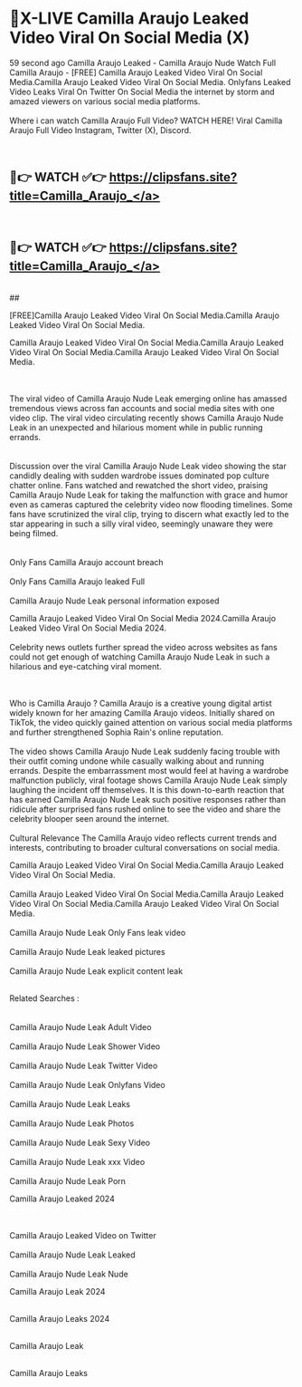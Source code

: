 # 🔴X-LIVE Camilla Araujo  Leaked Video Viral On Social Media (X)<br>


59 second ago Camilla Araujo  Leaked  - Camilla Araujo  Nude  Watch Full Camilla Araujo  - [FREE] Camilla Araujo  Leaked Video Viral On Social Media.Camilla Araujo  Leaked Video Viral On Social Media.   Onlyfans Leaked Video Leaks Viral On Twitter On Social Media the internet by storm and amazed viewers on various social media platforms. <br><br>
Where i can watch Camilla Araujo  Full Video? WATCH HERE! Viral Camilla Araujo  Full Video Instagram, Twitter (X), Discord. <br>


 <br>

##  🔴👉 WATCH ✅👉  <a href="https://clipsfans.site?title=Camilla_Araujo_&ref=git">https://clipsfans.site?title=Camilla_Araujo_</a> <br>
  <br>

##  🔴👉 WATCH ✅👉  <a href="https://clipsfans.site?title=Camilla_Araujo_&ref=git">https://clipsfans.site?title=Camilla_Araujo_</a> <br>
  <br>
  ##



[FREE]Camilla Araujo  Leaked Video Viral On Social Media.Camilla Araujo  Leaked Video Viral On Social Media. <br>

Camilla Araujo  Leaked Video Viral On Social Media.Camilla Araujo  Leaked Video Viral On Social Media.Camilla Araujo  Leaked Video Viral On Social Media. <br>


  <br>

  <br>
The viral video of Camilla Araujo  Nude Leak emerging online has amassed tremendous views across fan accounts and social media sites with one video clip. The viral video circulating recently shows Camilla Araujo  Nude Leak in an unexpected and hilarious moment while in public running errands.<br>
<br>


<br>
Discussion over the viral Camilla Araujo  Nude Leak video showing the star candidly dealing with sudden wardrobe issues dominated pop culture chatter online. Fans watched and rewatched the short video, praising Camilla Araujo  Nude Leak for taking the malfunction with grace and humor even as cameras captured the celebrity video now flooding timelines. Some fans have scrutinized the viral clip, trying to discern what exactly led to the star appearing in such a silly viral video, seemingly unaware they were being filmed.<br>
<br>
<br> 
Only Fans Camilla Araujo  account breach<br>
<br>
Only Fans Camilla Araujo  leaked Full <br>
<br>
Camilla Araujo  Nude Leak personal information exposed<br>

Camilla Araujo  Leaked Video Viral On Social Media 2024.Camilla Araujo  Leaked Video Viral On Social Media 2024. <br>
<br>
Celebrity news outlets further spread the video across websites as fans could not get enough of watching Camilla Araujo  Nude Leak in such a hilarious and eye-catching viral moment.<br>
<br>

<br>
Who is Camilla Araujo ? Camilla Araujo  is a creative young digital artist widely known for her amazing Camilla Araujo  videos. Initially shared on TikTok, the video quickly gained attention on various social media platforms and further strengthened Sophia Rain's online reputation.<br>
<br>
The video shows Camilla Araujo  Nude Leak suddenly facing trouble with their outfit coming undone while casually walking about and running errands. Despite the embarrassment most would feel at having a wardrobe malfunction publicly, viral footage shows Camilla Araujo  Nude Leak simply laughing the incident off themselves. It is this down-to-earth reaction that has earned Camilla Araujo  Nude Leak such positive responses rather than ridicule after surprised fans rushed online to see the video and share the celebrity blooper seen around the internet.<br>
<br>
Cultural Relevance The Camilla Araujo  video reflects current trends and interests, contributing to broader cultural conversations on social media.<br>

Camilla Araujo  Leaked Video Viral On Social Media.Camilla Araujo  Leaked Video Viral On Social Media.<br>
<br>
Camilla Araujo  Leaked Video Viral On Social Media.Camilla Araujo  Leaked Video Viral On Social Media.Camilla Araujo  Leaked Video Viral On Social Media.<br>
<br>
Camilla Araujo  Nude Leak Only Fans leak video<br>
<br>
Camilla Araujo  Nude Leak leaked pictures<br>
<br>
Camilla Araujo  Nude Leak explicit content leak<br>


<br>
Related Searches :<br>
<br>

<br>
Camilla Araujo  Nude Leak Adult Video<br>
<br>
Camilla Araujo  Nude Leak Shower Video<br>
<br>
Camilla Araujo  Nude Leak Twitter Video<br>
<br>
Camilla Araujo  Nude Leak Onlyfans Video<br>
<br>
Camilla Araujo  Nude Leak Leaks<br>
<br>
Camilla Araujo  Nude Leak Photos<br>

<br>
Camilla Araujo  Nude Leak Sexy Video<br>
<br>
Camilla Araujo  Nude Leak xxx Video<br>
<br>
Camilla Araujo  Nude Leak Porn<br>

Camilla Araujo   Leaked 2024 <br> <br>
<br>

Camilla Araujo  Leaked Video on Twitter <br>
<br>
Camilla Araujo  Nude Leak Leaked<br>
<br>
Camilla Araujo  Nude Leak Nude<br>


Camilla Araujo   Leak 2024 <br> <br>



Camilla Araujo   Leaks 2024 <br> <br>



 
Camilla Araujo   Leak<br> <br>



Camilla Araujo   Leaks<br> <br>





</p>




 



</p>










